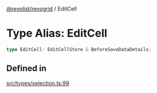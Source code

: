 [@revolist/revogrid](README.md) / EditCell

# Type Alias: EditCell

```ts
type EditCell: EditCellStore & BeforeSaveDataDetails;
```

## Defined in

[src/types/selection.ts:99](https://github.com/revolist/revogrid/blob/832a695f4c49c94511535fe3aac75fac9a36ad76/src/types/selection.ts#L99)

